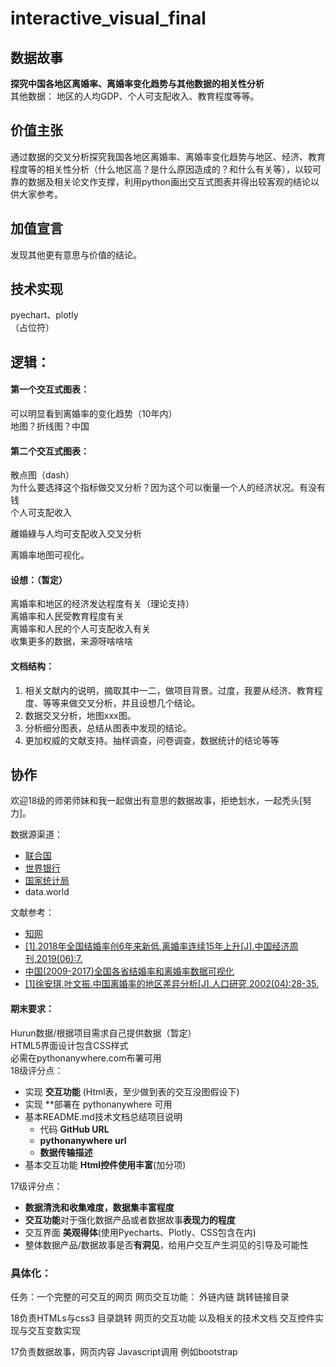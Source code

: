 # interactive_visual_final   
## 数据故事    
**探究中国各地区离婚率、离婚率变化趋势与其他数据的相关性分析**   
其他数据：
地区的人均GDP、个人可支配收入、教育程度等等。

## 价值主张     
通过数据的交叉分析探究我国各地区离婚率、离婚率变化趋势与地区、经济、教育程度等的相关性分析（什么地区高？是什么原因造成的？和什么有关等），以较可靠的数据及相关论文作支撑，利用python画出交互式图表并得出较客观的结论以供大家参考。   

## 加值宣言   
发现其他更有意思与价值的结论。  

## 技术实现   
pyechart、plotly   
（占位符）

## 逻辑：   
#### 第一个交互式图表： 
可以明显看到离婚率的变化趋势（10年内）  
地图？折线图？中国  

#### 第二个交互式图表： 
散点图（dash）   
为什么要选择这个指标做交叉分析？因为这个可以衡量一个人的经济状况。有没有钱    
个人可支配收入   

離婚綠与人均可支配收入交叉分析  

离婚率地图可视化。  

#### 设想：（暂定）   
离婚率和地区的经济发达程度有关（理论支持）   
离婚率和人民受教育程度有关   
离婚率和人民的个人可支配收入有关   
收集更多的数据，来源呀啥啥啥     

#### 文档结构：    
1. 相关文献内的说明，摘取其中一二，做项目背景。过度，我要从经济、教育程度、等等来做交叉分析，并且设想几个结论。
2. 数据交叉分析，地图xxx图。
3. 分析细分图表，总结从图表中发现的结论。
4. 更加权威的文献支持。抽样调查，问卷调查，数据统计的结论等等

## 协作       
欢迎18级的师弟师妹和我一起做出有意思的数据故事，拒绝划水，一起秃头[努力]。      

数据源渠道：     
- [联合国](https://population.un.org/wpp/Download/Standard/Population/)    
- [世界银行](https://data.worldbank.org.cn/indicator?tab=all)    
- [国家统计局](http://www.stats.gov.cn/)   
- data.world  

文献参考：   
- [知网](https://www.cnki.net/)   
- [
[1].2018年全国结婚率创6年来新低,离婚率连续15年上升[J].中国经济周刊,2019(06):7.](https://kns.cnki.net/KCMS/detail/detail.aspx?dbcode=CJFQ&dbname=CJFDLAST2019&filename=JJZK201906003&v=MTE3NDJDVVJMT2VaZWRxRkN2aFVMdlBMeWZSWmJHNEg5ak1xWTlGWjRSOGVYMUx1eFlTN0RoMVQzcVRyV00xRnI=)
- [中国(2009-2017)全国各省结婚率和离婚率数据可视化](https://www.cnblogs.com/zhichun/p/11516268.html)   
- [
[1]徐安琪,叶文振.中国离婚率的地区差异分析[J].人口研究,2002(04):28-35.
](https://kns.cnki.net/KCMS/detail/detail.aspx?dbcode=CMFD&dbname=CMFD2012&filename=1011280954.nh&v=MDIyNTMzcVRyV00xRnJDVVJMT2VaZWRxRkNya1ViM01WRjI2SDdHd0h0akpxNUViUElSOGVYMUx1eFlTN0RoMVQ=)

#### 期末要求：   
Hurun数据/根据项目需求自己提供数据（暂定）   
HTML5界面设计包含CSS样式   
必需在pythonanywhere.com布署可用   
18级评分点：
- 实现 **交互功能** (Html表，至少做到表的交互没图假设下)
- 实现 **部署在 pythonanywhere 可用
- 基本README.md技术文档总结项目说明
  - 代码 **GitHub URL**
  - **pythonanywhere url**
  - **数据传输描述**
- 基本交互功能 **Html控件使用丰富**(加分项)

17级评分点：
- **数据清洗和收集难度，数据集丰富程度**
- **交互功能**对于强化数据产品或者数据故事**表现力的程度**
- 交互界面 **美观得体**(使用Pyecharts、Plotly、CSS包含在内)
- 整体数据产品/数据故事是否**有洞见**，给用户交互产生洞见的引导及可能性

### 具体化：   
任务：一个完整的可交互的网页 
网页交互功能：
外链内链
跳转链接目录

18负责HTMLs与css3
目录跳转
网页的交互功能
以及相关的技术文档
交互控件实现与交互变数实现

17负责数据故事，网页内容
Javascript调用
例如bootstrap

